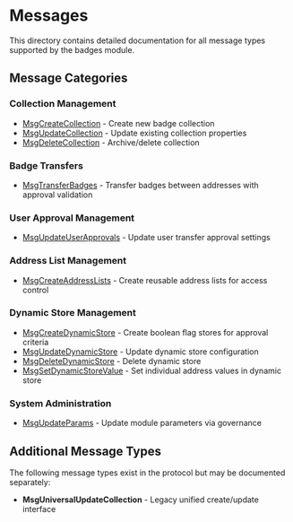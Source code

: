 # Messages

This directory contains detailed documentation for all message types supported by the badges module.

## Message Categories

### Collection Management

-   [MsgCreateCollection](./msg-create-collection.md) - Create new badge collection
-   [MsgUpdateCollection](./msg-update-collection.md) - Update existing collection properties
-   [MsgDeleteCollection](./msg-delete-collection.md) - Archive/delete collection

### Badge Transfers

-   [MsgTransferBadges](./msg-transfer-badges.md) - Transfer badges between addresses with approval validation

### User Approval Management

-   [MsgUpdateUserApprovals](./msg-update-user-approvals.md) - Update user transfer approval settings

### Address List Management

-   [MsgCreateAddressLists](./msg-create-address-lists.md) - Create reusable address lists for access control

### Dynamic Store Management

-   [MsgCreateDynamicStore](./msg-create-dynamic-store.md) - Create boolean flag stores for approval criteria
-   [MsgUpdateDynamicStore](./msg-update-dynamic-store.md) - Update dynamic store configuration
-   [MsgDeleteDynamicStore](./msg-delete-dynamic-store.md) - Delete dynamic store
-   [MsgSetDynamicStoreValue](./msg-set-dynamic-store-value.md) - Set individual address values in dynamic store

### System Administration

-   [MsgUpdateParams](./msg-update-params.md) - Update module parameters via governance

## Additional Message Types

The following message types exist in the protocol but may be documented separately:

-   **MsgUniversalUpdateCollection** - Legacy unified create/update interface

